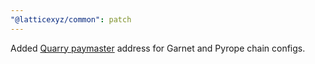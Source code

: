```yaml
---
"@latticexyz/common": patch
---
```


Added [Quarry paymaster](https://github.com/latticexyz/quarry-paymaster) address for Garnet and Pyrope chain configs.
